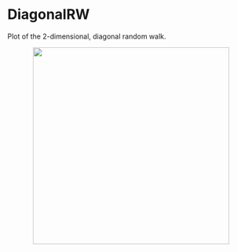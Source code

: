 # DiagonalRW
Plot of the 2-dimensional, diagonal random walk.

<div align="center">
    <img src="https://github.com/samandtheera/DiagonalRW/issues/1#issue-746538776.png" width="400px"</img> 
</div>
